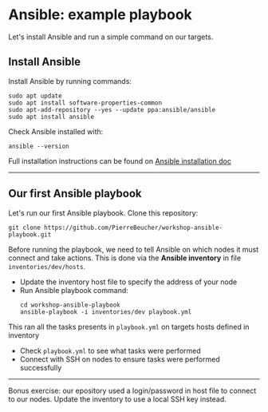 # Ansible: example playbook

Let's install Ansible and run a simple command on our targets.

## Install Ansible

Install Ansible by running commands:

```
sudo apt update
sudo apt install software-properties-common
sudo apt-add-repository --yes --update ppa:ansible/ansible
sudo apt install ansible
```

Check Ansible installed with:

```
ansible --version
```

Full installation instructions can be found on [Ansible installation doc](https://docs.ansible.com/ansible/latest/installation_guide/intro_installation.html)

---

## Our first Ansible playbook

Let's run our first Ansible playbook. Clone this repository:

```
git clone https://github.com/PierreBeucher/workshop-ansible-playbook.git
```

Before running the playbook, we need to tell Ansible on which nodes it must connect and take actions. This is done via the **Ansible inventory** in file `inventories/dev/hosts`.

- Update the inventory host file to specify the address of your node
- Run Ansible playbook command:
    ```
    cd workshop-ansible-playbook  
    ansible-playbook -i inventories/dev playbook.yml
    ```

This ran all the tasks presents in `playbook.yml` on targets hosts defined in inventory

- Check `playbook.yml` to see what tasks were performed
- Connect with SSH on nodes to ensure tasks were performed successfully

---

Bonus exercise: our epository used a login/password in host file to connect to our nodes. Update the inventory to use a local SSH key instead.
